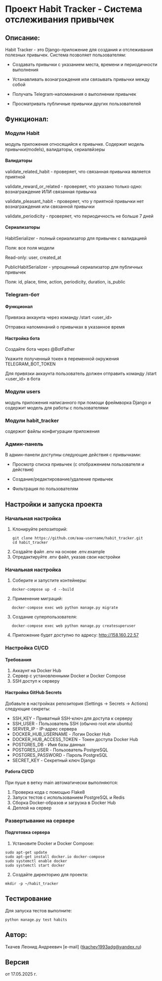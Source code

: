 # Проект Habit Tracker - Система отслеживания привычек

## Описание:

 Habit Tracker - это Django-приложение для создания и отслеживания полезных привычек. Система позволяет пользователям:

- Создавать привычки с указанием места, времени и периодичности выполнения

- Устанавливать вознаграждения или связывать привычки между собой

- Получать Telegram-напоминания о выполнении привычек

- Просматривать публичные привычки других пользователей

## Функционал:

### Модули Habit

модуль приложения относящийся к привычке. Содержит модель привычки(models), валидаторы, сериалвйзеры

#### Валидаторы
validate_related_habit - проверяет, что связанная привычка является приятной

validate_reward_or_related - проверяет, что указано только одно: вознаграждение ИЛИ связанная привычка

validate_pleasant_habit - проверяет, что у приятной привычки нет вознаграждения или связанной привычки

validate_periodicity - проверяет, что периодичность не больше 7 дней

#### Сериализаторы

HabitSerializer - полный сериализатор для привычек с валидацией

Поля: все поля модели

Read-only: user, created_at

PublicHabitSerializer - упрощенный сериализатор для публичных привычек

Поля: id, place, time, action, periodicity, duration, is_public

### Telegram-бот

#### Функционал

Привязка аккаунта через команду /start <user_id>

Отправка напоминаний о привычках в указанное время

#### Настройка бота

Создайте бота через @BotFather

Укажите полученный токен в переменной окружения TELEGRAM_BOT_TOKEN

Для привязки аккаунта пользователь должен отправить команду /start <user_id> в бота

### Модули users

модуль приложения написанного при помощи фреймворка Django и содержит модель для работы с пользователями

### Модули  habit_tracker

содержит файлы конфигурации приложения


### Админ-панель

В админ-панели доступны следующие действия с привычками:

- Просмотр списка привычек (с отображением пользователя и действия)

- Создание/редактирование/удаление привычек

- Фильтрация по пользователям


## Настройки и запуска проекта

### Начальная настройка
1. Клонируйте репозиторий:
   ```chatinput
   git clone https://github.com/ваш-username/habit_tracker.git
   cd habit_tracker
   ```
2. Создайте файл .env на основе .env.example
3. Отредактируйте .env файл, указав свои настройки

### Начальная настройка
1. Соберите и запустите контейнеры:
```chatinput
   docker-compose up -d --build
   ```
2. Применение миграций:
```chatinput
   docker-compose exec web python manage.py migrate
   ```
3. Создание суперпользователя:
```chatinput
   docker-compose exec web python manage.py createsuperuser
   ```
4. Приложение будет доступно по адресу: http://158.160.22.57

### Настройка CI/CD
#### Требования
1. Аккаунт на Docker Hub
2. Сервер с установленными Docker и Docker Compose
3. SSH доступ к серверу
#### Настройка GitHub Secrets
Добавьте в настройках репозитория (Settings → Secrets → Actions) следующие секреты:
- SSH_KEY - Приватный SSH-ключ для доступа к серверу
- SSH_USER - Пользователь SSH (обычно root или ubuntu)
- SERVER_IP - IP-адрес сервера
- DOCKER_HUB_USERNAME - Логин Docker Hub
- DOCKER_HUB_ACCESS_TOKEN - Токен доступа Docker Hub
- POSTGRES_DB - Имя базы данных
- POSTGRES_USER - Пользователь PostgreSQL
- POSTGRES_PASSWORD - Пароль PostgreSQL
- SECRET_KEY - Секретный ключ Django
#### Работа CI/CD
При пуше в ветку main автоматически выполняются:
1. Проверка кода с помощью Flake8 
2. Запуск тестов с использованием PostgreSQL и Redis 
3. Сборка Docker-образов и загрузка в Docker Hub 
4. Деплой на сервер
### Развертывание на сервере
#### Подготовка сервера
1. Установите Docker и Docker Compose:
```chatinput
sudo apt-get update
sudo apt-get install docker.io docker-compose
sudo systemctl enable docker
sudo systemctl start docker
   ```
2. Создайте директорию для проекта:
```chatinput
mkdir -p ~/habit_tracker
   ```

## Тестирование

Для запуска тестов выполните:
```chatinput
python manage.py test habits
```
## Автор:
Ткачев Леонид Андреевич [e-mail] (tkachev1993adg@yandex.ru)

## Версия
от 17.05.2025 г.